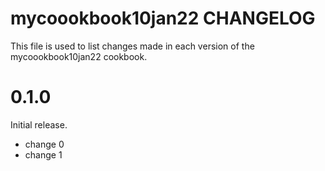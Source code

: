 # mycoookbook10jan22 CHANGELOG

This file is used to list changes made in each version of the mycoookbook10jan22 cookbook.

# 0.1.0

Initial release.

- change 0
- change 1

